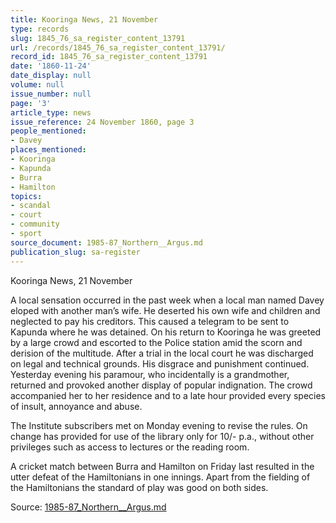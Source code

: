 ```yaml
---
title: Kooringa News, 21 November
type: records
slug: 1845_76_sa_register_content_13791
url: /records/1845_76_sa_register_content_13791/
record_id: 1845_76_sa_register_content_13791
date: '1860-11-24'
date_display: null
volume: null
issue_number: null
page: '3'
article_type: news
issue_reference: 24 November 1860, page 3
people_mentioned:
- Davey
places_mentioned:
- Kooringa
- Kapunda
- Burra
- Hamilton
topics:
- scandal
- court
- community
- sport
source_document: 1985-87_Northern__Argus.md
publication_slug: sa-register
---
```


Kooringa News, 21 November

A local sensation occurred in the past week when a local man named Davey eloped with another man’s wife.  He deserted his own wife and children and neglected to pay his creditors.  This caused a telegram to be sent to Kapunda where he was detained.  On his return to Kooringa he was greeted by a large crowd and escorted to the Police station amid the scorn and derision of the multitude.  After a trial in the local court he was discharged on legal and technical grounds.  His disgrace and punishment continued.  Yesterday evening his paramour, who incidentally is a grandmother, returned and provoked another display of popular indignation.  The crowd accompanied her to her residence and to a late hour provided every species of insult, annoyance and abuse.

The Institute subscribers met on Monday evening to revise the rules.  On change has provided for use of the library only for 10/- p.a., without other privileges such as access to lectures or the reading room.

A cricket match between Burra and Hamilton on Friday last resulted in the utter defeat of the Hamiltonians in one innings.  Apart from the fielding of the Hamiltonians the standard of play was good on both sides.

Source: [1985-87_Northern__Argus.md](/downloads/markdown/1985-87_Northern__Argus.md)
